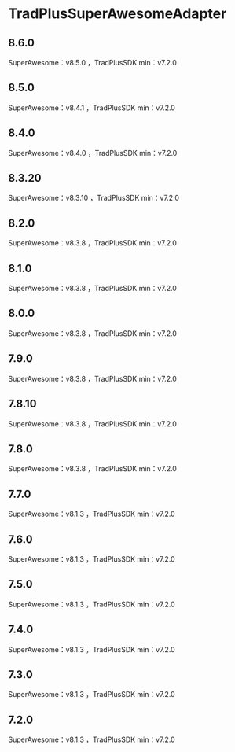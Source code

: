 # TradPlusSuperAwesomeAdapter

## 8.6.0

SuperAwesome：v8.5.0 ，TradPlusSDK min：v7.2.0

## 8.5.0

SuperAwesome：v8.4.1 ，TradPlusSDK min：v7.2.0

## 8.4.0

SuperAwesome：v8.4.0 ，TradPlusSDK min：v7.2.0

## 8.3.20

SuperAwesome：v8.3.10 ，TradPlusSDK min：v7.2.0

## 8.2.0

SuperAwesome：v8.3.8 ，TradPlusSDK min：v7.2.0

## 8.1.0

SuperAwesome：v8.3.8 ，TradPlusSDK min：v7.2.0

## 8.0.0

SuperAwesome：v8.3.8 ，TradPlusSDK min：v7.2.0

## 7.9.0

SuperAwesome：v8.3.8 ，TradPlusSDK min：v7.2.0

## 7.8.10

SuperAwesome：v8.3.8 ，TradPlusSDK min：v7.2.0

## 7.8.0

SuperAwesome：v8.3.8 ，TradPlusSDK min：v7.2.0

## 7.7.0

SuperAwesome：v8.1.3 ，TradPlusSDK min：v7.2.0

## 7.6.0

SuperAwesome：v8.1.3 ，TradPlusSDK min：v7.2.0

## 7.5.0

SuperAwesome：v8.1.3 ，TradPlusSDK min：v7.2.0

## 7.4.0

SuperAwesome：v8.1.3 ，TradPlusSDK min：v7.2.0

## 7.3.0

SuperAwesome：v8.1.3 ，TradPlusSDK min：v7.2.0

## 7.2.0

SuperAwesome：v8.1.3 ，TradPlusSDK min：v7.2.0